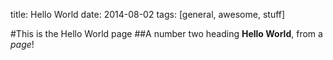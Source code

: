 title: Hello World
date: 2014-08-02
tags: [general, awesome, stuff]

#This is the Hello World page
##A number two heading
**Hello World**, from a *page*!
